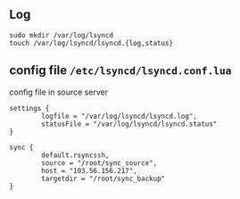 ## Log

```
sudo mkdir /var/log/lsyncd
touch /var/log/lsyncd/lsyncd.{log,status}
```

## config file `/etc/lsyncd/lsyncd.conf.lua`

config file in source server

```
settings {
        logfile = "/var/log/lsyncd/lsyncd.log",
        statusFile = "/var/log/lsyncd/lsyncd.status"
}

sync {
        default.rsyncssh,
        source = "/root/sync_source",
        host = "103.56.156.217",
        targetdir = "/root/sync_backup"
}
```
